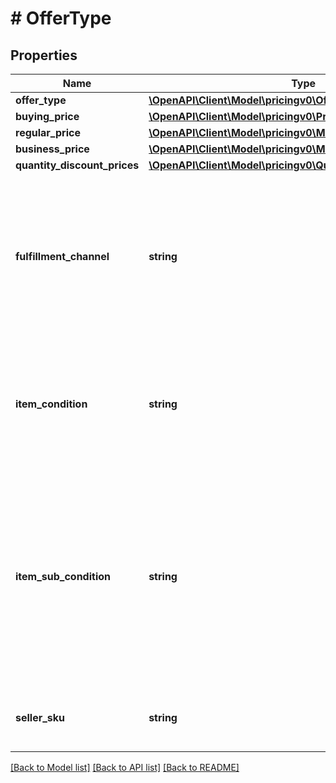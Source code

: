 # # OfferType

## Properties

Name | Type | Description | Notes
------------ | ------------- | ------------- | -------------
**offer_type** | [**\OpenAPI\Client\Model\pricingv0\OfferCustomerType**](OfferCustomerType.md) |  | [optional]
**buying_price** | [**\OpenAPI\Client\Model\pricingv0\PriceType**](PriceType.md) |  |
**regular_price** | [**\OpenAPI\Client\Model\pricingv0\MoneyType**](MoneyType.md) |  |
**business_price** | [**\OpenAPI\Client\Model\pricingv0\MoneyType**](MoneyType.md) |  | [optional]
**quantity_discount_prices** | [**\OpenAPI\Client\Model\pricingv0\QuantityDiscountPriceType[]**](QuantityDiscountPriceType.md) |  | [optional]
**fulfillment_channel** | **string** | The fulfillment channel for the offer listing. Possible values:  * Amazon - Fulfilled by Amazon. * Merchant - Fulfilled by the seller. |
**item_condition** | **string** | The item condition for the offer listing. Possible values: New, Used, Collectible, Refurbished, or Club. |
**item_sub_condition** | **string** | The item subcondition for the offer listing. Possible values: New, Mint, Very Good, Good, Acceptable, Poor, Club, OEM, Warranty, Refurbished Warranty, Refurbished, Open Box, or Other. |
**seller_sku** | **string** | The seller stock keeping unit (SKU) of the item. |

[[Back to Model list]](../../README.md#models) [[Back to API list]](../../README.md#endpoints) [[Back to README]](../../README.md)
